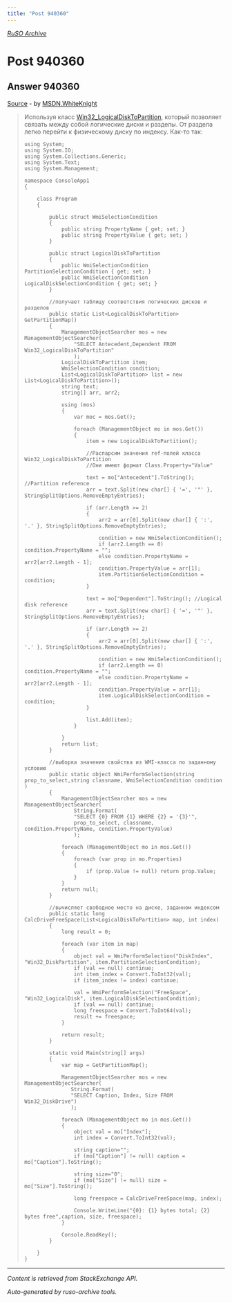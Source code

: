 ```yaml
---
title: "Post 940360"
---
```

<p><i><a href="https://github.com/MSDN-WhiteKnight/ruso-archive/">RuSO Archive</a></i></p>
<h1>Post 940360</h1>
<h2>Answer 940360</h2>
<p><a href="https://ru.stackoverflow.com/a/940360/">Source</a> - by <a href="https://ru.stackoverflow.com/users/240512/msdn-whiteknight">MSDN.WhiteKnight</a></p>
<blockquote>
<p>Используя класс <a href="https://docs.microsoft.com/en-us/windows/desktop/cimwin32prov/win32-logicaldisktopartition" rel="nofollow noreferrer">Win32_LogicalDiskToPartition</a>, который позволяет связать между собой логические диски и разделы. От раздела легко перейти к физическому диску по индексу. Как-то так:</p>

<pre><code>using System;
using System.IO;
using System.Collections.Generic;
using System.Text;
using System.Management;

namespace ConsoleApp1
{    

    class Program
    {

        public struct WmiSelectionCondition
        {
            public string PropertyName { get; set; }
            public string PropertyValue { get; set; }
        }

        public struct LogicalDiskToPartition
        {
            public WmiSelectionCondition PartitionSelectionCondition { get; set; }
            public WmiSelectionCondition LogicalDiskSelectionCondition { get; set; }
        }

        //получает таблицу соответствия логических дисков и разделов
        public static List&lt;LogicalDiskToPartition&gt; GetPartitionMap()
        {
            ManagementObjectSearcher mos = new ManagementObjectSearcher(
                "SELECT Antecedent,Dependent FROM Win32_LogicalDiskToPartition"
                );
            LogicalDiskToPartition item;
            WmiSelectionCondition condition;
            List&lt;LogicalDiskToPartition&gt; list = new List&lt;LogicalDiskToPartition&gt;();
            string text;
            string[] arr, arr2;

            using (mos)
            {
                var moc = mos.Get();                

                foreach (ManagementObject mo in mos.Get())
                {
                    item = new LogicalDiskToPartition();

                    //Распарсим значения ref-полей класса Win32_LogicalDiskToPartition
                    //Они имеют формат Class.Property="Value"

                    text = mo["Antecedent"].ToString(); //Partition reference
                    arr = text.Split(new char[] { '=', '"' }, StringSplitOptions.RemoveEmptyEntries);

                    if (arr.Length &gt;= 2)
                    {
                        arr2 = arr[0].Split(new char[] { ':', '.' }, StringSplitOptions.RemoveEmptyEntries);

                        condition = new WmiSelectionCondition();
                        if (arr2.Length == 0) condition.PropertyName = "";
                        else condition.PropertyName = arr2[arr2.Length - 1];
                        condition.PropertyValue = arr[1];
                        item.PartitionSelectionCondition = condition;
                    }

                    text = mo["Dependent"].ToString(); //Logical disk reference
                    arr = text.Split(new char[] { '=', '"' }, StringSplitOptions.RemoveEmptyEntries);

                    if (arr.Length &gt;= 2)
                    {
                        arr2 = arr[0].Split(new char[] { ':', '.' }, StringSplitOptions.RemoveEmptyEntries);

                        condition = new WmiSelectionCondition();
                        if (arr2.Length == 0) condition.PropertyName = "";
                        else condition.PropertyName = arr2[arr2.Length - 1];
                        condition.PropertyValue = arr[1];
                        item.LogicalDiskSelectionCondition = condition;
                    }

                    list.Add(item);
                }

            }
            return list;
        }

        //выборка значения свойства из WMI-класса по заданному условию
        public static object WmiPerformSelection(string prop_to_select,string classname, WmiSelectionCondition condition )
        {
            ManagementObjectSearcher mos = new ManagementObjectSearcher(
                String.Format(
                "SELECT {0} FROM {1} WHERE {2} = '{3}'",
                prop_to_select, classname, condition.PropertyName, condition.PropertyValue)
                );

            foreach (ManagementObject mo in mos.Get())
            {                
                foreach (var prop in mo.Properties)
                {                    
                    if (prop.Value != null) return prop.Value;                    
                }                
            }
            return null;
        }

        //вычисляет свободное место на диске, заданном индексом
        public static long CalcDriveFreeSpace(List&lt;LogicalDiskToPartition&gt; map, int index)
        {
            long result = 0;

            foreach (var item in map)
            {
                object val = WmiPerformSelection("DiskIndex", "Win32_DiskPartition", item.PartitionSelectionCondition);
                if (val == null) continue;
                int item_index = Convert.ToInt32(val);
                if (item_index != index) continue;

                val = WmiPerformSelection("FreeSpace", "Win32_LogicalDisk", item.LogicalDiskSelectionCondition);
                if (val == null) continue;
                long freespace = Convert.ToInt64(val);
                result += freespace;   
            }

            return result;
        }

        static void Main(string[] args)
        {                
            var map = GetPartitionMap();           

            ManagementObjectSearcher mos = new ManagementObjectSearcher(
               String.Format(
               "SELECT Caption, Index, Size FROM Win32_DiskDrive")
               );

            foreach (ManagementObject mo in mos.Get())
            {
                object val = mo["Index"];
                int index = Convert.ToInt32(val);

                string caption="";
                if (mo["Caption"] != null) caption = mo["Caption"].ToString();

                string size="0";
                if (mo["Size"] != null) size = mo["Size"].ToString();

                long freespace = CalcDriveFreeSpace(map, index);                

                Console.WriteLine("{0}: {1} bytes total; {2} bytes free",caption, size, freespace);                
            }

            Console.ReadKey();
        }

    }
}
</code></pre>

</blockquote>
<hr/>
<p><i>Content is retrieved from StackExchange API. </i></p>
<p><i>Auto-generated by ruso-archive tools. </i></p>
